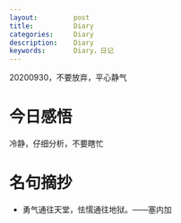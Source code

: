```yaml
---
layout:     	post
title:      	Diary
categories: 	Diary
description:   	Diary
keywords: 		Diary，日记 
---
```


20200930，不要放弃，平心静气

# 今日感悟

冷静，仔细分析，不要瞎忙

# 名句摘抄

- 勇气通往天堂，怯懦通往地狱。——塞内加

